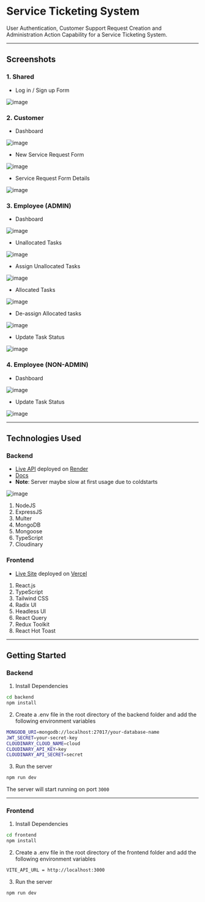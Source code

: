 # Service Ticketing System

User Authentication, Customer Support Request Creation and Administration Action Capability for a Service Ticketing System.

---

## Screenshots

### 1. Shared

- Log in / Sign up Form

![image](https://user-images.githubusercontent.com/89210438/230794078-811fc7c5-94e4-4005-a733-36d166b8bcfb.png)

### 2. Customer

- Dashboard

![image](https://user-images.githubusercontent.com/89210438/231137302-e5c887b7-f386-430c-9e3d-132717f794e5.png)

- New Service Request Form

![image](https://user-images.githubusercontent.com/89210438/230794555-3f91be19-b603-4553-8bdf-a0ad8364cc7b.png)

- Service Request Form Details

![image](https://user-images.githubusercontent.com/89210438/230892007-95b90417-f2be-411d-99bb-87454828e8dc.png)

### 3. Employee (ADMIN)

- Dashboard

![image](https://user-images.githubusercontent.com/89210438/230956398-7b1e845e-8d38-4fa6-afb1-3681f3a3bb53.png)

- Unallocated Tasks

![image](https://user-images.githubusercontent.com/89210438/230956159-8523a27d-9c77-42dd-9217-26c0d84c8f9f.png)

- Assign Unallocated Tasks

![image](https://user-images.githubusercontent.com/89210438/230948213-14614cf1-2018-4a67-b80a-906ce01d78ed.png)

- Allocated Tasks

![image](https://user-images.githubusercontent.com/89210438/230956735-d13055ac-ab64-48f6-a66c-66f6a46f5f98.png)

- De-assign Allocated tasks

![image](https://user-images.githubusercontent.com/89210438/230948297-cc55591e-773d-486d-96a2-8505db4ff6b9.png)

- Update Task Status

![image](https://user-images.githubusercontent.com/89210438/230957136-66f0efb6-b057-4be9-b28b-74019190da9c.png)

### 4. Employee (NON-ADMIN)

- Dashboard

![image](https://user-images.githubusercontent.com/89210438/230956916-9f4dda51-2951-4b1b-930a-7d31cd484f28.png)

- Update Task Status

![image](https://user-images.githubusercontent.com/89210438/230957032-6694ec5b-8ba9-46f4-a8ea-e3945a452d86.png)

---

## Technologies Used

### Backend

- [Live API](https://service-ticketing-system-api.onrender.com/welcome/api) deployed on [Render](https://render.com/)
- [Docs](https://documenter.getpostman.com/view/22237577/2s93RZNqMd)
- **Note**: Server maybe slow at first usage due to coldstarts

![image](https://user-images.githubusercontent.com/89210438/230775322-b8035698-4be7-42a3-87c2-f896dfeef512.png)

1. NodeJS
2. ExpressJS
3. Multer
4. MongoDB
5. Mongoose
6. TypeScript
7. Cloudinary

### Frontend

- [Live Site](https://service-ticketing-system.vercel.app/) deployed on [Vercel](https://vercel.com/)

1. React.js
2. TypeScript
3. Tailwind CSS
4. Radix UI
5. Headless UI
6. React Query
7. Redux Toolkit
8. React Hot Toast

---

## Getting Started

### Backend

1. Install Dependencies

```bash
cd backend
npm install
```

2. Create a .env file in the root directory of the backend folder and add the following environment variables

```bash
MONGODB_URI=mongodb://localhost:27017/your-database-name
JWT_SECRET=your-secret-key
CLOUDINARY_CLOUD_NAME=cloud
CLOUDINARY_API_KEY=key
CLOUDINARY_API_SECRET=secret
```

3. Run the server

```bash
npm run dev
```

The server will start running on port `3000`

---

### Frontend

1. Install Dependencies

```bash
cd frontend
npm install
```

2. Create a .env file in the root directory of the frontend folder and add the following environment variables

```bash
VITE_API_URL = http://localhost:3000
```

3. Run the server

```bash
npm run dev
```
